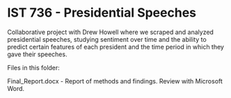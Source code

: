 # IST 736 - Presidential Speeches
Collaborative project with Drew Howell where we scraped and analyzed presidential speeches, studying sentiment over time and the ability to predict certain features of each president and the time period in which they gave their speeches. <br/>

Files in this folder:<br/>
  <p/>Final_Report.docx - Report of methods and findings. Review with Microsoft Word.
  
  
